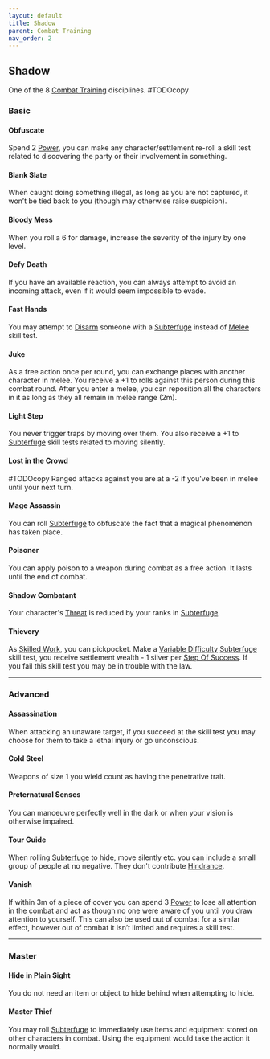 ```yaml
---
layout: default
title: Shadow
parent: Combat Training
nav_order: 2
---
```

## Shadow
One of the 8 [Combat Training](Combat-Training) disciplines.
#TODOcopy 

### Basic

#### Obfuscate
Spend 2 [Power](Stats#Power), you can make any character/settlement re-roll a skill test related to discovering the party or their involvement in something.

#### Blank Slate
When caught doing something illegal, as long as you are not captured, it won’t be tied back to you (though may otherwise raise suspicion).

#### Bloody Mess
When you roll a 6 for damage, increase the severity of the injury by one level.

#### Defy Death
If you have an available reaction, you can always attempt to avoid an incoming attack, even if it would seem impossible to evade.

#### Fast Hands
You may attempt to [Disarm](Combat#Disarm) someone with a [Subterfuge](Subterfuge) instead of [Melee](Melee) skill test.

#### Juke
As a free action once per round, you can exchange places with another character in melee. You receive a +1 to rolls against this person during this combat round. After you enter a melee, you can reposition all the characters in it as long as they all remain in melee range (2m).

#### Light Step
You never trigger traps by moving over them. You also receive a +1 to [Subterfuge](Subterfuge) skill tests related to moving silently.

#### Lost in the Crowd
#TODOcopy 
Ranged attacks against you are at a -2 if you’ve been in melee until your next turn.

#### Mage Assassin
You can roll [Subterfuge](Subterfuge) to obfuscate the fact that a magical phenomenon has taken place.

#### Poisoner
You can apply poison to a weapon during combat as a free action. It lasts until the end of combat.

#### Shadow Combatant
Your character's [Threat](Stats#Threat) is reduced by your ranks in [Subterfuge](Subterfuge).

#### Thievery
As [Skilled Work](Activities#Skilled%20Work), you can pickpocket. Make a [Variable Difficulty](Skills#Variable%20Difficulty) [Subterfuge](Subterfuge) skill test, you receive settlement wealth - 1 silver per [Step Of Success](Skills#Step%20Of%20Success). If you fail this skill test you may be in trouble with the law.

---

### Advanced
#### Assassination
When attacking an unaware target, if you succeed at the skill test you may choose for them to take a lethal injury or go unconscious.

#### Cold Steel
Weapons of size 1 you wield count as having the penetrative trait.

#### Preternatural Senses
You can manoeuvre perfectly well in the dark or when your vision is otherwise impaired.

#### Tour Guide
When rolling [Subterfuge](Subterfuge) to hide, move silently etc. you can include a small group of people at no negative. They don't contribute [Hindrance](Skills#Aid%20and%20Hindrance). 

#### Vanish
If within 3m of a piece of cover you can spend 3 [Power](Stats#Power) to lose all attention in the combat and act as though no one were aware of you until you draw attention to yourself. This can also be used out of combat for a similar effect, however out of combat it isn’t limited and requires a skill test.

---

### Master

#### Hide in Plain Sight
You do not need an item or object to hide behind when attempting to hide.

#### Master Thief
You may roll [Subterfuge](Subterfuge) to immediately use items and equipment stored on other characters in combat. Using the equipment would take the action it normally would.
